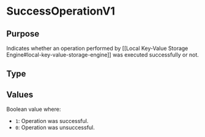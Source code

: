 # SuccessOperationV1

## Purpose
<!-- --8<-- [start:purpose] -->
Indicates whether an operation performed by [[Local Key-Value Storage Engine#local-key-value-storage-engine]]
was executed successfully or not.

<!-- --8<-- [end:purpose] -->

## Type

<!-- --8<-- [start:type] -->
<div class="type" markdown>



</div>
<!-- --8<-- [end:type] -->

## Values

Boolean value where:
- `1`: Operation was successful.
- `0`: Operation was unsuccessful.
